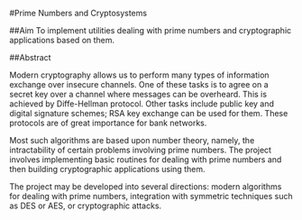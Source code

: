 #Prime Numbers and Cryptosystems

##Aim
To implement utilities dealing with prime numbers and cryptographic applications based on them.

##Abstract 

Modern cryptography allows us to perform many types of information exchange over insecure 
channels. One of these tasks is to agree on a secret key over a channel where messages can 
be overheard. This is achieved by Diffe-Hellman protocol. Other tasks include public key 
and digital signature schemes; RSA key exchange can be used for them. These protocols are 
of great importance for bank networks.

Most such algorithms are based upon number theory, namely, the intractability of certain 
problems involving prime numbers. The project involves implementing basic routines for 
dealing with prime numbers and then building cryptographic applications using them.

The project may be developed into several directions: modern algorithms for dealing with 
prime numbers, integration with symmetric techniques such as DES or AES, or cryptographic attacks.
